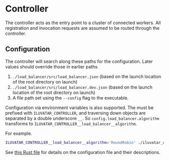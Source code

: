 # Controller

The controller acts as the entry point to a cluster of connected workers.
All registration and invocation requests are assumed to be routed through the controller.

## Configuration

The controller will search along these paths for the configuration.
Later values should override those in earlier paths.

1. `./load_balancer/src/load_balancer.json` (based on the launch location of the root directory on launch)
1. `./load_balancer/src/load_balancer.dev.json` (based on the launch location of the root directory on launch)
1. A file path set using the `--config` flag to the executable.

Configuration via environment variables is also supported.
The must be prefixed with `ILUVATAR_CONTROLLER`, and traversing down objects are separated by a double underscore `__`.
So `config.load_balancer.algorithm` transforms to `ILUVATAR_CONTROLLER__load_balancer__algorithm`.

For example.

```bash
ILUVATAR_CONTROLLER__load_balancer__algorithm='RoundRobin' ./iluvatar_controller --config /my/config/path.json
```

See [this Rust file](../iluvatar_controller_library/src/controller/controller_config.rs) for details on the configuration file and their descriptions.
